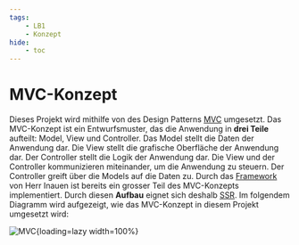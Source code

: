```yaml
---
tags:
    - LB1
    - Konzept
hide:
    - toc
---
```


# MVC-Konzept

Dieses Projekt wird mithilfe von des Design Patterns [MVC](../Beschreibung/MVC.md) umgesetzt. Das MVC-Konzept ist ein Entwurfsmuster, das die Anwendung in **drei Teile** aufteilt: Model, View und Controller. Das Model stellt die Daten der Anwendung dar. Die View stellt die grafische Oberfläche der Anwendung dar. Der Controller stellt die Logik der Anwendung dar. Die View und der Controller kommunizieren miteinander, um die Anwendung zu steuern. Der Controller greift über die Models auf die Daten zu. Durch das [Framework](../../PHP/Framework/Aufbau.md) von Herr Inauen ist bereits ein grosser Teil des MVC-Konzepts implementiert. Durch diesen **Aufbau** eignet sich deshalb [SSR](../Beschreibung/Rendering.md#server-side-rendering). Im folgendem Diagramm wird aufgezeigt, wie das MVC-Konzept in diesem Projekt umgesetzt wird:

![MVC](https://www.plantuml.com/plantuml/svg/dLXlRnI_4Nw_dy8AKXCeaKhLzWMY4P0_5IA1A90W5Q6JRpstP-BrhCRU74V5D-ctwHVhsjbuvvpDvdxa1MVFytWydl6CPtdjl2JVrgRmsXiGEsTNX_llqVw4nkyKIwr0GDtujQYXdWEvmi322u-2TBNqGcc2qckqXRlMjf4aQr4HjiqxkmJINjeIn5yPsCWApYHLseg__wKeB7eGKIKkn1agCAuGtT-_m7iWyIVnwNQmQac1ZT3FbiJ__XjiqMLdmGgg2enq3gmem2eHL1P58yjhMK6lKxnwTIIzd4i71mVYFr5F6HQ9ImVK2yBVlj1Al1JQUYQoiePE-CcJjXMJGosr6GDMqdetQnibFRYEC4Sq82rZDDAv5P8QM-sayMFoaa1wK3CPqEuuy5dNm7KIBhI1SrtwbeB1RwM3V_pjdfuR8BtGe4OD8pJHvEyERyM_2kQjSyBlKFhx3hkyV7V4PBYoG47iW99uDkl2Qe6awOPRk5U1AqatuNRzZZk2-wVm1M4z2vHnsEC4gB1qCu86H-E7BPMGuB7BqO5IrS0YaE6wiaWJUEdSm-3t2Ipa7uDvSDuq3KWA6RiPdn8DXc0UXb_kGBJ1jIVTJxwBadHTevew03PhqfLVFann8AcSmBsinW-wGFH0CwFjDR_AFMgmmZmvc1TEq2YW4BOsv17tHV8ljcIbUTWo-27hni2uTIvfVZdiyW4LS2iEqIuqrJ9S_ZmQ4U7fEuREvkkKVpawaHGbrZLOFtgjlVIjYqWOR6J3oXgKAdgSBqtL0snRn_l3Qos1IkEcMpbCMceCfAa2Q7APjafNcAPpqmwO2I_JfgXSCozva2PDAWAmsT9CnZsq1cDmbQQodZC78qbRPNPdiZdXolBDrnjdo2Mo7BooMceFkLDZzd6VuXpzvWn5ZHO78nkmmadhXWDAd-30zGw89DCY3QpaO5OxRwrlSqlwQy5jWV1Mi23BieI62xGDZrP5uDozjsOpDwPVd8b7f5ngeroUQb-_COfVDztIFl4_TnDkIsnGvkWzrW8N3oJi5qrAIBkKLWdG5aWawAriwv3nrzqY4KgYCHh8HpnrAyc9p0XsufEFfqV75yFqtUbnR-AlrEY4Yk49ZG5olC69TMx0cDOdmgzqrHtyS_SpExOtcj26v6SCWrKL7_8pj7YAtB7QQXzMxZtDXATn3HF_MOJY41knlUY13pnMJxjHnDYs5lq9jbRj1V13Fs7u0cckbG8R2ITtCyOWkErCzreomrOiiApzOzw17nwicdHQwu0ke46dFL9VOvcWs3XsfMzDF0sZJGHR7w4lO4giWO44bNOUAC8N_OJXVPyNuVFRCKCL6F2Ggnvju_xOmPlRHHjdFyzbYSyimXkW6mshQDF7VZBWVIFNeKbVtoOoJjkeSGul0TqXFkcEfQqNPKi4reS5bnUdl218KvxtHISodVOGQ0k3qjztP2es_4Bt3octft-n1r9w5fcAxlVVkZdPZDYrdaihewxtSNW_kPE3DTpFRXOH7Yyr3yOTVSpIy-ZjtWDvmFJmwy3LCwihyBS7qxsN7T0c_CQOlJk45TmKy919FSmLy8XFarACk1sy9ngxzBztoXI-NilOIHCuTjW-UmOIu-UddcPFNT7y_FmENMbOXG_XGuEjIb_1FHfUR_9tb50vfQqC9DhWnhweT2onT_KSgLngzLGS76IqMF4U8QNYDixhRESM7XCXRM5XUZ0Uspsz6rjj7sxUDhlt5VcHpLCTV8JNLuI7B4oLTZVT3cvpBzlER5vLfwrARFR5kDs2r3uzpkT5TPmTR_Ukk0AQQwjQMu4jTdVl_XSfn4lilDWH-_lFnCwp7N6USWfNTWF73E-hkojwKOHVxUy7UlyLF8Q4LdmCw3lZ1ALD8yJxoOrPKB4bZzkGcjZW2_vk5FSAOAVz8DsRu8yCYiMMgn3xNvSnOxvrQBnLOHVMUXR3S9ISjHVT9YbRnx2KeIDWwcwYvHcsUPWnHgnFES3KZa2fN8rWgH6xyt8EvxuVvwMoC0vdMJf9OiavoKivEKhx-eH0FVTBNLvRSEwVBq8mi-HyATweMbidq9hrjahwmfOjBbw3LIR-szRc_m00 "MVC"){loading=lazy width=100%}
